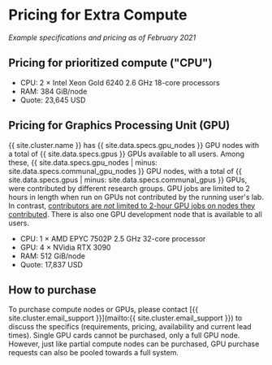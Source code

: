 # Pricing for Extra Compute

_Example specifications and pricing as of February 2021_


## Pricing for prioritized compute ("CPU")

* CPU: 2 × Intel Xeon Gold 6240 2.6 GHz 18-core processors
* RAM: 384 GiB/node
* Quote: 23,645 USD



## Pricing for Graphics Processing Unit (GPU)

<div class="alert alert-info" role="alert">
{{ site.cluster.name }} has {{ site.data.specs.gpu_nodes }} GPU nodes with a total of {{ site.data.specs.gpus }} GPUs available to all users. Among these, {{ site.data.specs.gpu_nodes | minus: site.data.specs.communal_gpu_nodes }} GPU nodes, with a total of {{ site.data.specs.gpus | minus: site.data.specs.communal_gpus }} GPUs, were contributed by different research groups. GPU jobs are limited to 2 hours in length when run on GPUs not contributed by the running user's lab.  In contrast, <a href="{{ '/scheduler/queues.html' | relative_url }}">contributors are <em>not</em> limited to 2-hour GPU jobs on nodes they contributed</a>.
There is also one GPU development node that is available to all users.
</div>

* CPU: 1 × AMD EPYC 7502P 2.5 GHz 32-core processor
* GPU: 4 × NVidia RTX 3090
* RAM: 512 GiB/node
* Quote: 17,837 USD


## How to purchase

To purchase compute nodes or GPUs, please contact [{{ site.cluster.email_support }}](mailto:{{ site.cluster.email_support }}) to discuss the specifics (requirements, pricing, availability and current lead times).
Single GPU cards cannot be purchased, only a full GPU node. However, just like partial compute nodes can be purchased, GPU purchase requests can also be pooled towards a full system.
